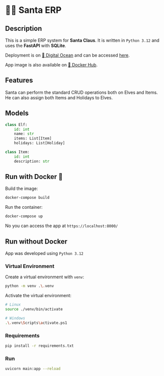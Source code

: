 # 🧑‍🎄 Santa ERP

## Description

This is a simple ERP system for **Santa Claus**. It is written in `Python 3.12` and uses the **FastAPI** with **SQLite**.

Deployment is on [🌊 Digital Ocean](https://www.digitalocean.com/) and can be accessed [here](https://lobster-app-c568d.ondigitalocean.app/).

App image is also available on [🐋 Docker Hub](https://hub.docker.com/repository/docker/feefee00/santa-erp/general).

## Features

Santa can perform the standard CRUD operations both on Elves and Items. He can also assign both Items and Holidays to Elves.

## Models

``` python
class Elf:
    id: int
    name: str
    items: List[Item]
    holidays: List[Holiday]
```

``` python
class Item:
    id: int
    description: str        
```

## Run with Docker 🐋

Build the image:

```bash
docker-compose build
```

Run the container:

```bash
docker-compose up
```

No you can access the app at `https://localhost:8000/`


## Run without Docker

App was developed using `Python 3.12`

### Virtual Environment

Create a virtual environment with `venv`:

```bash
python -m venv .\.venv
```

Activate the virtual environment:

```bash
# Linux
source ./venv/bin/activate

# Windows
.\.venv\Scripts\activate.ps1
```

### Requirements

```bash
pip install -r requirements.txt
```

### Run

```bash
uvicorn main:app --reload
```
